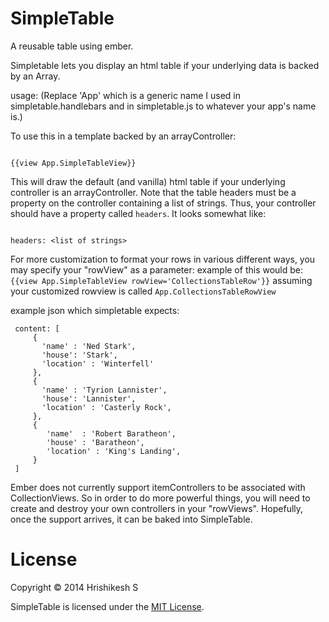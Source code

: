 SimpleTable
===========

A reusable table using ember.

Simpletable lets you display an html table if your underlying data is backed by an Array.

usage:
(Replace 'App' which is a generic name I used in simpletable.handlebars and in simpletable.js to whatever your app's name is.)

To use this in a template backed by an arrayController:
```

{{view App.SimpleTableView}}

```
This will draw the default (and vanilla) html table if your underlying controller is an arrayController. Note that the table headers must be a property on the controller containing a list of strings. Thus, your controller should have a property called `headers`. It looks somewhat like:
```

headers: <list of strings>

```
For more customization to format your rows in various different ways, you may specify your "rowView" as a parameter:
example of this would be: `{{view App.SimpleTableView rowView='CollectionsTableRow'}}` assuming your customized rowview is called  `App.CollectionsTableRowView`

example json which simpletable expects:

```
 content: [
     {
       'name' : 'Ned Stark',
       'house': 'Stark',
       'location' : 'Winterfell'
     },
     {
       'name' : 'Tyrion Lannister',
       'house': 'Lannister',
       'location' : 'Casterly Rock',
     },
     {
        'name'  : 'Robert Baratheon',
        'house' : 'Baratheon',
        'location' : 'King's Landing',
     }
 ]

```

Ember does not currently support itemControllers to be associated with CollectionViews. So in order to do more powerful things, you will need to create and destroy your own controllers in your "rowViews". Hopefully, once the support arrives, it can be baked into SimpleTable.

License
========
Copyright © 2014 Hrishikesh S

SimpleTable is licensed under the <a href="http://www.opensource.org/licenses/MIT">MIT License</a>.


